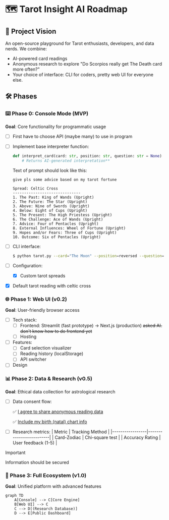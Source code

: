 # 🗺️ Tarot Insight AI Roadmap

## 🌟 Project Vision
An open-source playground for Tarot enthusiasts, developers, and data nerds. We combine:
- AI-powered card readings
- Anonymous research to explore "Do Scorpios really get The Death card more often?"
- Your choice of interface: CLI for coders, pretty web UI for everyone else.

## 🛠️ Phases

### ⌨️ Phase 0: Console Mode (MVP)
**Goal**: Core functionality for programmatic usage

- [ ] First have to choose API (maybe many) to use in program
- [ ] Implement base interpreter function:
    ```python
    def interpret_card(card: str, position: str, question: str = None) -> str:
        # Returns AI-generated interpretation**
    ```

    Text of prompt should look like this:
    ```Text
    give pls some advice based on my tarot fortune

    Spread: Celtic Cross
    ------------------------------
    1. The Past: King of Wands (Upright)
    2. The Future: The Star (Upright)
    3. Above: Nine of Swords (Upright)
    4. Below: Eight of Cups (Upright)
    5. The Present: The High Priestess (Upright)
    6. The Challenge: Ace of Wands (Upright)
    7. Advice: Four of Pentacles (Upright)
    8. External Influences: Wheel of Fortune (Upright)
    9. Hopes and/or Fears: Three of Cups (Upright)
    10. Outcome: Six of Pentacles (Upright)
    ```

- [ ] CLI interface:
    ```bash
    $ python tarot.py --card="The Moon" --position=reversed --question="Should I trust this opportunity?"
    ```

- [ ] Configuration:
    - [X] Custom tarot spreads

- [X] Default tarot reading with celtic cross

### 🌐 Phase 1: Web UI (v0.2)
**Goal**: User-friendly browser access

- [ ] Tech stack:
    - [ ] Frontend: Streamlit (fast prototype) → Next.js (production) ~~asked AI. don't know how to do frontend yet~~
    - [ ] Hosting

- [ ] Features:
    - [ ] Card selection visualizer
    - [ ] Reading history (localStorage)
    - [ ] API switcher

- [ ] Design

### 📊 Phase 2: Data & Research (v0.5)
**Goal**: Ethical data collection for astrological research

- [ ] Data consent flow:
      <p> ✅ 	<ins>I agree to share anonymous reading data</ins>
      <p> ✅ 	<ins>Include my birth (natal) chart info	</ins>

- [ ] Research metrics:
    | Metric          | Tracking Method         |
    |-----------------|-------------------------|
    | Card-Zodiac     | Chi-square test         |
    | Accuracy Rating | User feedback (1-5)     |

> [!IMPORTANT]
> Information should be secured

### 🔮 Phase 3: Full Ecosystem (v1.0)
**Goal**: Unified platform with advanced features

```mermaid
graph TD
    A[Console] --> C[Core Engine]
    B[Web UI] --> C
    C --> D[(Research Database)]
    D --> E[Public Dashboard]
